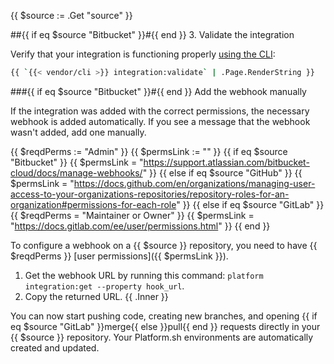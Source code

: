 {{ $source := .Get "source" }}
<!-- Bitbucket has two methods and so has an additional heading level -->
##{{ if eq $source "Bitbucket" }}#{{ end }} 3. Validate the integration

Verify that your integration is functioning properly [using the CLI](../overview.md#validate-integrations):

```bash
{{ `{{< vendor/cli >}} integration:validate` | .Page.RenderString }}
```

###{{ if eq $source "Bitbucket" }}#{{ end }} Add the webhook manually

If the integration was added with the correct permissions, the necessary webhook is added automatically.
If you see a message that the webhook wasn't added, add one manually.

{{ $reqdPerms := "Admin" }}
{{ $permsLink := "" }}
{{ if eq $source "Bitbucket" }}
  {{ $permsLink = "https://support.atlassian.com/bitbucket-cloud/docs/manage-webhooks/" }}
{{ else if eq $source "GitHub" }}
  {{ $permsLink = "https://docs.github.com/en/organizations/managing-user-access-to-your-organizations-repositories/repository-roles-for-an-organization#permissions-for-each-role" }}
{{ else if eq $source "GitLab" }}
  {{ $reqdPerms = "Maintainer or Owner" }}
  {{ $permsLink = "https://docs.gitlab.com/ee/user/permissions.html" }}
{{ end }}

To configure a webhook on a {{ $source }} repository,
you need to have {{ $reqdPerms }} [user permissions]({{ $permsLink }}). 

1. Get the webhook URL by running this command: `platform integration:get --property hook_url`.
1. Copy the returned URL.
{{ .Inner }}

You can now start pushing code, creating new branches,
and opening {{ if eq $source "GitLab" }}merge{{ else }}pull{{ end }} requests
directly in your {{ $source }} repository.
Your Platform.sh environments are automatically created and updated.
